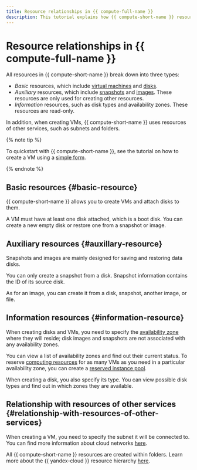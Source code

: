 ```yaml
---
title: Resource relationships in {{ compute-full-name }}
description: This tutorial explains how {{ compute-short-name }} resources and resource types are related, as well as how they relate to other {{ yandex-cloud }} services.
---
```


# Resource relationships in {{ compute-full-name }}

All resources in {{ compute-short-name }} break down into three types:

* _Basic_ resources, which include [virtual machines](vm.md) and [disks](disk.md).
* _Auxiliary_ resources, which include [snapshots](snapshot.md) and [images](image.md). These resources are only used for creating other resources.
* _Information_ resources, such as disk types and availability zones. These resources are read-only.

In addition, when creating VMs, {{ compute-short-name }} uses resources of other services, such as subnets and folders.

{% note tip %}

To quickstart with {{ compute-short-name }}, see the tutorial on how to create a VM using a [simple form](../quickstart/simple-form-vm.md).

{% endnote %}

## Basic resources {#basic-resource}

{{ compute-short-name }} allows you to create VMs and attach disks to them.

A VM must have at least one disk attached, which is a boot disk. You can create a new empty disk or restore one from a snapshot or image.

## Auxiliary resources {#auxillary-resource}

Snapshots and images are mainly designed for saving and restoring data disks.

You can only create a snapshot from a disk. Snapshot information contains the ID of its source disk.

As for an image, you can create it from a disk, snapshot, another image, or file.

## Information resources {#information-resource}

When creating disks and VMs, you need to specify the [availability zone](../../overview/concepts/geo-scope.md) where they will reside; disk images and snapshots are not associated with any availability zones.

You can view a list of availability zones and find out their current status. To reserve [computing resources](./vm.md#types) for as many VMs as you need in a particular availability zone, you can create a [reserved instance pool](./reserved-pools.md).

When creating a disk, you also specify its type. You can view possible disk types and find out in which zones they are available.

## Relationship with resources of other services {#relationship-with-resources-of-other-services}

When creating a VM, you need to specify the subnet it will be connected to. You can find more information about cloud networks [here](../../vpc/concepts/network.md).

All {{ compute-short-name }} resources are created within folders. Learn more about the {{ yandex-cloud }} resource hierarchy [here](../../resource-manager/concepts/resources-hierarchy.md).
